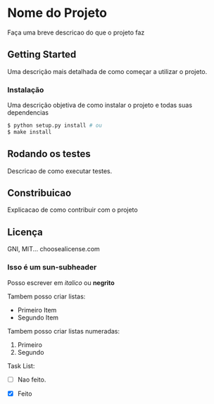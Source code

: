 # Nome do Projeto
Faça uma breve descricao do que o projeto faz

## Getting Started
Uma descrição mais detalhada de como começar a utilizar o projeto.

### Instalação
Uma descrição objetiva de como instalar o projeto e todas suas dependencias

```bash
$ python setup.py install # ou
$ make install
```

## Rodando os testes
Descricao de como executar testes.

## Constribuicao
Explicacao de como contribuir com o projeto

## Licença
GNI, MIT... choosealicense.com

### Isso é um sun-subheader

Posso escrever em _italico_ ou **negrito**

Tambem posso criar listas:
* Primeiro Item
* Segundo Item

Tambem posso criar listas numeradas:
1. Primeiro
2. Segundo

Task List:
* [ ] Nao feito.
* [x] Feito



